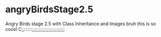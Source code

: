 # angryBirdsStage2.5
Angry Birds stage 2.5 with Class Inheritance and Images
bruh this is so coool C;;::::::;;;;;;;;;;;;;;;;;;;;;;;;